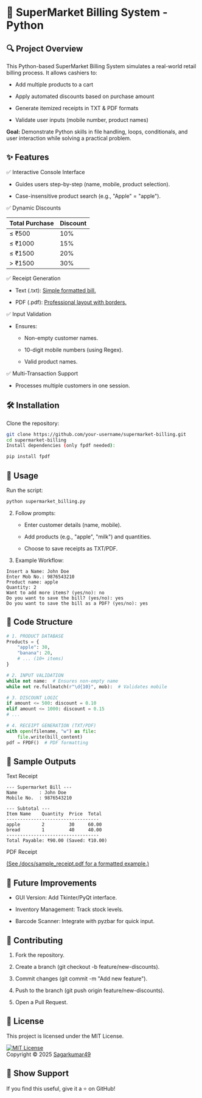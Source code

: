 # 🛒 SuperMarket Billing System - Python  

## 🔍 Project Overview

This Python-based SuperMarket Billing System simulates a real-world retail billing process.
It allows cashiers to:

- Add multiple products to a cart

- Apply automated discounts based on purchase amount

- Generate itemized receipts in TXT & PDF formats

- Validate user inputs (mobile number, product names)

**Goal:** Demonstrate Python skills in file handling, loops, conditionals, and user interaction while solving a practical problem.

## ✨ Features

✅ Interactive Console Interface

- Guides users step-by-step (name, mobile, product selection).

- Case-insensitive product search (e.g., "Apple" = "apple").

✅ Dynamic Discounts

 Total Purchase |	Discount 
----------------|-----------
≤ ₹500	        | 10% 
≤ ₹1000	        | 15% 
≤ ₹1500	        | 20%
| > ₹1500	        | 30%      |

✅ Receipt Generation

- Text (.txt): [Simple formatted bill.](./demo-thumbnail.png.jpg)

- PDF (.pdf): [Professional layout with borders.](./sample-bill.pdf)

✅ Input Validation

- Ensures:

    - Non-empty customer names.

    - 10-digit mobile numbers (using Regex).

    - Valid product names.

✅ Multi-Transaction Support

- Processes multiple customers in one session.

## 🛠️ Installation

Clone the repository:

```bash
git clone https://github.com/your-username/supermarket-billing.git
cd supermarket-billing
Install dependencies (only fpdf needed):
```
```bash
pip install fpdf
```
## 🚀 Usage

Run the script:

```bash
python supermarket_billing.py
```
2. Follow prompts:

    - Enter customer details (name, mobile).

    - Add products (e.g., "apple", "milk") and quantities.

    - Choose to save receipts as TXT/PDF.

3. Example Workflow:

```plaintext
Insert a Name: John Doe  
Enter Mob No.: 9876543210  
Product name: apple  
Quantity: 2  
Want to add more items? (yes/no): no  
Do you want to save the bill? (yes/no): yes  
Do you want to save the bill as a PDF? (yes/no): yes
```  
## 🧩 Code Structure

```python
# 1. PRODUCT DATABASE
Products = {
    "apple": 30,
    "banana": 20,
    # ... (10+ items)
}

# 2. INPUT VALIDATION
while not name:  # Ensures non-empty name
while not re.fullmatch(r"\d{10}", mob):  # Validates mobile

# 3. DISCOUNT LOGIC
if amount <= 500: discount = 0.10
elif amount <= 1000: discount = 0.15
# ...

# 4. RECEIPT GENERATION (TXT/PDF)
with open(filename, "w") as file:
    file.write(bill_content)
pdf = FPDF()  # PDF formatting

```
## 📸 Sample Outputs
Text Receipt

~~~plaintext
--- Supermarket Bill ---  
Name        : John Doe  
Mobile No.  : 9876543210  

--- Subtotal ---  
Item Name    Quantity  Price  Total  
----------------------------------  
apple        2         30     60.00  
bread        1         40     40.00  
----------------------------------  
Total Payable: ₹90.00 (Saved: ₹10.00)
~~~ 
PDF Receipt

[(See /docs/sample_receipt.pdf for a formatted example.)](./sample-bill.pdf)

## 🔮 Future Improvements

- GUI Version: Add Tkinter/PyQt interface.

- Inventory Management: Track stock levels.

- Barcode Scanner: Integrate with pyzbar for quick input.

## 🤝 Contributing

1. Fork the repository.

2. Create a branch (git checkout -b feature/new-discounts).

3. Commit changes (git commit -m "Add new feature").

4. Push to the branch (git push origin feature/new-discounts).

5. Open a Pull Request.

## 📜 License
This project is licensed under the MIT License.

[![MIT License](https://img.shields.io/badge/License-MIT-green.svg)](./LICENSE)  
Copyright © 2025 [Sagarkumar49](https://github.com/Sagarkumar49)

## 🌟 Show Support

If you find this useful, give it a ⭐ on GitHub!
